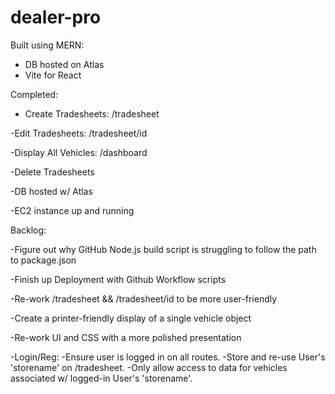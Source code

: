 # dealer-pro
Built using MERN:
- DB hosted on Atlas
- Vite for React

Completed:

  - Create Tradesheets: /tradesheet

-Edit Tradesheets: /tradesheet/id

-Display All Vehicles: /dashboard

-Delete Tradesheets

-DB hosted w/ Atlas

-EC2 instance up and running

Backlog:

-Figure out why GitHub Node.js build script is struggling to follow the path to package.json

-Finish up Deployment with Github Workflow scripts

-Re-work /tradesheet && /tradesheet/id to be more user-friendly

  -Create a printer-friendly display of a single vehicle object

  -Re-work UI and CSS with a more polished presentation

  -Login/Reg:
    -Ensure user is logged in on all routes.
    -Store and re-use User's 'storename' on /tradesheet.
      -Only allow access to data for vehicles associated
       w/ logged-in User's 'storename'.
